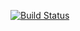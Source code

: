 [![Build Status](https://ci.chriscowley.me.uk/api/badges/chriscowley/puppet/status.svg)](https://ci.chriscowley.me.uk/chriscowley/puppet)
